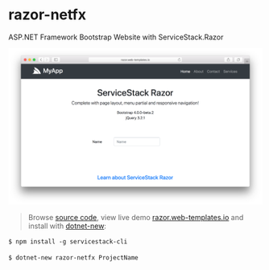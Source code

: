 # razor-netfx

ASP.NET Framework Bootstrap Website with ServiceStack.Razor

[![](https://raw.githubusercontent.com/ServiceStack/Assets/master/csharp-templates/razor.png)](http://razor.web-templates.io/)

> Browse [source code](https://github.com/NetFrameworkTemplates/razor-netfx), view live demo [razor.web-templates.io](http://razor.web-templates.io) and install with [dotnet-new](http://docs.servicestack.net/dotnet-new):

    $ npm install -g servicestack-cli

    $ dotnet-new razor-netfx ProjectName

